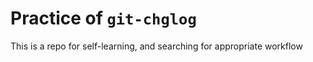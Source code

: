 # Practice of `git-chglog`

This is a repo for self-learning, and searching for appropriate workflow
